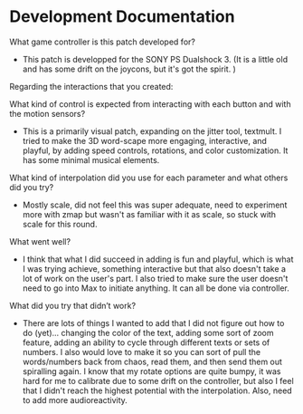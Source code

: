 # Development Documentation

What game controller is this patch developed for?
- This patch is developped for the SONY PS Dualshock 3. (It is a little old and has some drift on the joycons, but it's got the spirit. )

Regarding the interactions that you created:

What kind of control is expected from interacting with each button and with the motion sensors?
   -  This is a primarily visual patch, expanding on the jitter tool, textmult. I tried to make the 3D word-scape more engaging, interactive, and playful, by adding speed controls, rotations, and color customization. It has some minimal musical elements. 
   
What kind of interpolation did you use for each parameter and what others did you try?

 - Mostly scale, did not feel this was super adequate, need to experiment more with zmap but wasn't as familiar with it as scale, so stuck with scale for this round.

What went well?
- I think that what I did succeed in adding is fun and playful, which is what I was trying achieve, something interactive but that also doesn't take a lot of work on the user's part. 
I also tried to make sure the user doesn't need to go into Max to initiate anything. It can all be done via controller.

What did you try that didn’t work?
- There are lots of things I wanted to add that I did not figure out how to do (yet)... changing the color of the text, adding some sort of zoom feature, adding an ability to cycle through different texts or sets of numbers. I also would love to make it so you can sort of pull the words/numbers back from chaos, read them, and then send them out spiralling again. I know that my rotate options are quite bumpy, it was hard for me to calibrate due to some drift on the controller, but also I feel that I didn't reach the highest potential with the interpolation. Also, need to add more audioreactivity. 
